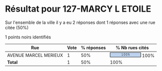 # Résultat pour 127-MARCY L ETOILE

Sur l'ensemble de la ville il y a eu 2 réponses dont 1 réponses avec une rue citée (50%)

1 points noirs identifiés

| Rue | Vote | % réponses | % Nb rues cités|
|-----|------|------------|----------------|
| AVENUE MARCEL MERIEUX | 1 | 50% | <img src="../../img/bar_100.gif" />&nbsp;100%|
| **Total** | 1 | 50% | 100%|
